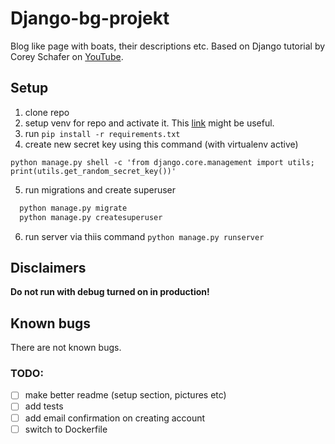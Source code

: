 # Django-bg-projekt

Blog like page with boats, their descriptions etc. Based on Django tutorial by Corey Schafer on [YouTube](https://youtube.com/playlist?list=PL-osiE80TeTtoQCKZ03TU5fNfx2UY6U4p).

## Setup

1. clone repo
2. setup venv for repo and activate it. This [link](https://docs.python.org/3/library/venv.html) might be useful.
3. run `pip install -r requirements.txt`
4. create new secret key using this command (with virtualenv active)

```
python manage.py shell -c 'from django.core.management import utils; print(utils.get_random_secret_key())'
```

5. run migrations and create superuser

```bash
  python manage.py migrate
  python manage.py createsuperuser
```

6. run server via thiis command `python manage.py runserver`

## Disclaimers

**Do not run with debug turned on in production!**

## Known bugs

There are not known bugs.

### TODO:

- [ ] make better readme (setup section, pictures etc)
- [ ] add tests
- [ ] add email confirmation on creating account
- [ ] switch to Dockerfile
